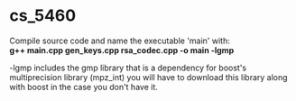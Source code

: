 # cs_5460

Compile source code and name the executable 'main' with:  
**g++ main.cpp gen_keys.cpp rsa_codec.cpp -o main -lgmp**

-lgmp includes the gmp library that is a dependency for boost's multiprecision library (mpz_int) you will have to download this library along with boost in the case you don't have it.  
